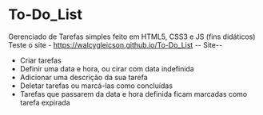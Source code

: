 # To-Do_List
 Gerenciado de Tarefas simples feito em HTML5, CSS3 e JS (fins didáticos)
Teste o site - https://walcygleicson.github.io/To-Do_List
-- Site--
* Criar tarefas
* Definir uma data e hora, ou cirar com data indefinida
* Adicionar uma descrição da sua tarefa
* Deletar tarefas ou marcá-las como concluídas
* Tarefas que passarem da data e hora definida ficam marcadas como tarefa expirada

